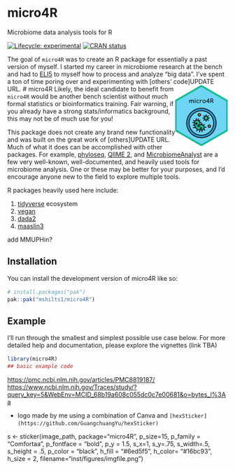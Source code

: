 
<!-- README.md is generated from README.Rmd. Please edit that file -->

# micro4R

Microbiome data analysis tools for R

<!-- badges: start -->

[![Lifecycle:
experimental](https://img.shields.io/badge/lifecycle-experimental-orange.svg)](https://lifecycle.r-lib.org/articles/stages.html#experimental)
[![CRAN
status](https://www.r-pkg.org/badges/version/micro4R)](https://CRAN.R-project.org/)
<!-- badges: end -->

The goal of `micro4R` was to create an R package for essentially a past
version of myself. I started my career in microbiome research at the
bench and had to
[ELI5](https://media0.giphy.com/media/v1.Y2lkPTc5MGI3NjExY3hrYzg1a2I2eGtuNWIwYTRqNDMzNGE0cWlkNGE5OXB4ZHV1YXY4dCZlcD12MV9pbnRlcm5hbF9naWZfYnlfaWQmY3Q9Zw/WsNbxuFkLi3IuGI9NU/giphy.gif)
to myself how to process and analyze “big data”. I’ve spent a ton of
time poring over and experimenting with \[others’ code\]UPDATE URL. \#
micro4R
<a href="https://mshilts1.github.io/micro4R/"><img src="man/figures/logo.png" align="right" height="139" alt="micro4R website" /></a>
Likely, the ideal candidate to benefit from `micro4R` would be another
bench scientist without much formal statistics or bioinformatics
training. Fair warning, if you already have a strong stats/informatics
background, this may not be of much use for you!

This package does not create any brand new functionality and was built
on the great work of \[others\]UPDATE URL. Much of what it does can be
accomplished with other packages. For example,
[phyloseq](https://bioconductor.org/packages/release/bioc/html/phyloseq.html),
[QIIME 2](https://qiime2.org), and
[MicrobiomeAnalyst](https://www.microbiomeanalyst.ca) are a few very
well-known, well-documented, and heavily used tools for microbiome
analysis. One or these may be better for your purposes, and I’d
encourage anyone new to the field to explore multiple tools.

R packages heavily used here include:  
1. [tidyverse](https://tidyverse.tidyverse.org) ecosystem  
2. [vegan](https://cran.r-project.org/web/packages/vegan/index.html)  
3. [dada2](https://benjjneb.github.io/dada2/)  
4. [maaslin3](https://huttenhower.sph.harvard.edu/maaslin3/)

add MMUPHin?

## Installation

You can install the development version of micro4R like so:

``` r
# install.packages("pak")
pak::pak("mshilts1/micro4R")
```

## Example

I’ll run through the smallest and simplest possible use case below. For
more detailed help and documentation, please explore the vignettes (link
TBA)

``` r
library(micro4R)
## basic example code
```

<https://pmc.ncbi.nlm.nih.gov/articles/PMC8819187/>
<https://www.ncbi.nlm.nih.gov/Traces/study/?query_key=5&WebEnv=MCID_68b19a608c055dc0c7e00681&o=bytes_l%3Aa>

- logo made by me using a combination of Canva and
  `[hexSticker](https://github.com/GuangchuangYu/hexSticker)`

s \<- sticker(image_path, package=“micro4R”, p_size=15, p_family =
“Comfortaa”, p_fontface = “bold”, p_y = 1.5, s_x=1, s_y=.75, s_width=.5,
s_height = .5, p_color = “black”, h_fill = “\#6ed5f5”, h_color=
“\#16bc93”, h_size = 2, filename=“inst/figures/imgfile.png”)
